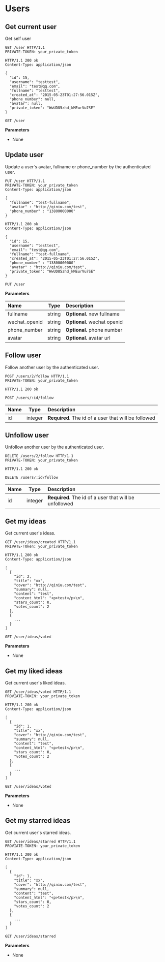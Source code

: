 # Users

## Get current user

Get self user

```http
GET /user HTTP/1.1
PRIVATE-TOKEN: your_private_token
```
```http
HTTP/1.1 200 ok
Content-Type: application/json

{
  "id": 15,
  "username": "testtest",
  "email": "test@qq.com",
  "fullname": "testtest",
  "created_at": "2015-05-23T01:27:56.015Z",
  "phone_number": null,
  "avatar": null,
  "private_token": "WwUD85zhd_kMEurVu7SE"
}
```

`GET /user`

**Parameters**

- None

## Update user

Update a user's avatar, fullname or phone_number by the authenticated user.

```http
PUT /user HTTP/1.1
PRIVATE-TOKEN: your_private_token
Content-Type: application/json

{
  "fullname": "test-fullname",
  "avatar" : "http://qiniu.com/test",
  "phone_number" : "13800000000"
}
```
```http
HTTP/1.1 200 ok
Content-Type: application/json

{
  "id": 15,
  "username": "testtest",
  "email": "test@qq.com",
  "fullname": "test-fullname",
  "created_at": "2015-05-23T01:27:56.015Z",
  "phone_number" : "13800000000"
  "avatar" : "http://qiniu.com/test",
  "private_token": "WwUD85zhd_kMEurVu7SE"
}
```

`PUT /user`

**Parameters**

 Name      |     Type |   Description   |
| :-------- | -------- | :------ |
| fullname    |   string |  **Optional.** new fullname  |
| wechat_openid    |   string |  **Optional.** wechat openid  |
| phone_number    |   string |  **Optional.** phone number  |
| avatar    |   string |  **Optional.** avatar url  |


## Follow user

Follow another user by the authenticated user.

```http
POST /users/2/follow HTTP/1.1
PRIVATE-TOKEN: your_private_token
```
```http
HTTP/1.1 200 ok
```

`POST /users/:id/follow`

| Name      |     Type |   Description   |
| :-------- | -------- | :------ |
| id    |   integer |  **Required.** The id of a user that will be followed  |

## Unfollow user

Unfollow another user by the authenticated user.

```http
DELETE /users/2/follow HTTP/1.1
PRIVATE-TOKEN: your_private_token
```
```http
HTTP/1.1 200 ok
```

`DELETE /users/:id/follow`

| Name      |     Type |   Description   |
| :-------- | -------- | :------ |
| id    |   integer |  **Required.** The id of a user that will be unfollowed  |

## Get my ideas

Get current user's ideas.

```http
GET /user/ideas/created HTTP/1.1
PRIVATE-TOken: your_private_token
```
```http
HTTP/1.1 200 ok
Content-Type: application/json

[
  {
    "id": 2,
    "title": "xx",
    "cover": "http://qiniu.com/test",
    "summary": null,
    "content": "test",
    "content_html": "<p>test</p>\n",
    "stars_count": 0,
    "votes_count": 2
  },
  {
    ...
  }
]
```

`GET /user/ideas/voted`

**Parameters**

- None

## Get my liked ideas

Get current user's liked ideas.

```http
GET /user/ideas/voted HTTP/1.1
PROVIATE-TOKEN: your_private_token
```
```http
HTTP/1.1 200 ok
Content-Type: application/json

[
  {
    "id": 1,
    "title": "xx",
    "cover": "http://qiniu.com/test",
    "summary": null,
    "content": "test",
    "content_html": "<p>test</p>\n",
    "stars_count": 0,
    "votes_count": 2
  },
  {
    ...
  }
]
```

`GET /user/ideas/voted`

**Parameters**

- None

## Get my starred ideas

Get current user's starred ideas.

```http
GET /user/ideas/starred HTTP/1.1
PROVIATE-TOKEN: your_private_token
```
```http
HTTP/1.1 200 ok
Content-Type: application/json

[
  {
    "id": 1,
    "title": "xx",
    "cover": "http://qiniu.com/test",
    "summary": null,
    "content": "test",
    "content_html": "<p>test</p>\n",
    "stars_count": 0,
    "votes_count": 2
  },
  {
    ...
  }
]
```

`GET /user/ideas/starred`

**Parameters**

- None